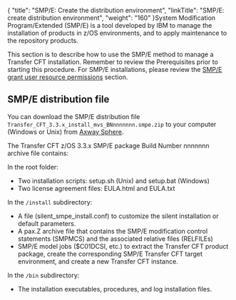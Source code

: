 {
    "title": "SMP/E: Create the distribution environment",
    "linkTitle": "SMP/E: create distribution environment",
    "weight": "160"
}System Modification Program/Extended (SMP/E) is a tool developed by IBM to manage the installation of products in z/OS environments, and to apply maintenance to the repository products.

This section is to describe how to use the SMP/E method to manage a Transfer CFT installation. Remember to review the Prerequisites prior to starting this procedure. For SMP/E installations, please review the [SMP/E grant user resource permissions](../../c_about_zos/r_prerequistes_zos#SMP/E) section.

## SMP/E distribution file

You can download the SMP/E distribution file `Transfer_CFT_3.3.x_install_mvs_BNnnnnnnn.smpe.zip` to your computer (Windows or Unix) from [Axway Sphere](https://www.support.axway.com/).

The Transfer CFT z/OS 3.3.x SMP/E package Build Number nnnnnnn archive file contains:

In the root folder:  

-   Two installation scripts: setup.sh (Unix) and setup.bat (Windows)
-   Two license agreement files: EULA.html and EULA.txt

In the `/install` subdirectory:

-   A file (silent\_smpe\_install.conf) to customize the silent installation or default parameters.
-   A pax.Z archive file that contains the SMP/E modification control statements (SMPMCS) and the associated relative files (RELFILEs)
-   SMP/E model jobs ($C01DCSI, etc.) to extract the Transfer CFT product package, create the corresponding SMP/E Transfer CFT target environment, and create a new Transfer CFT instance.

In the `/bin` subdirectory:

-   The installation executables, procedures, and log installation files.
